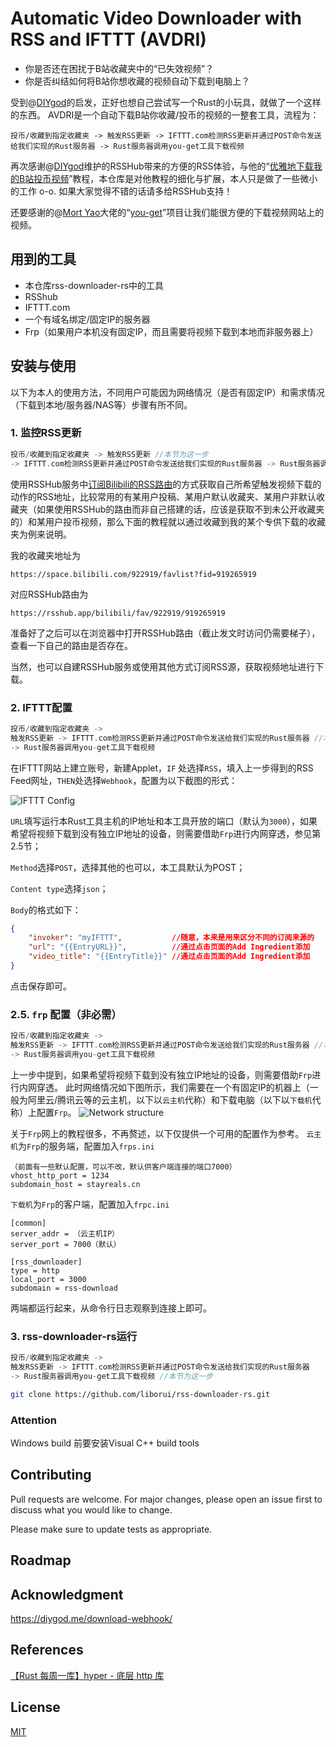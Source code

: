 # **A**utomatic **V**ideo **D**ownloader with **R**SS and **I**FTTT (AVDRI)

- 你是否还在困扰于B站收藏夹中的“已失效视频”？
- 你是否纠结如何将B站你想收藏的视频自动下载到电脑上？

受到@[DIYgod](https://github.com/DIYgod)的启发，正好也想自己尝试写一个Rust的小玩具，就做了一个这样的东西。
AVDRI是一个自动下载B站你收藏/投币的视频的一整套工具，流程为：
```
投币/收藏到指定收藏夹 -> 触发RSS更新 -> IFTTT.com检测RSS更新并通过POST命令发送给我们实现的Rust服务器 -> Rust服务器调用you-get工具下载视频
```

再次感谢@[DIYgod](https://github.com/DIYgod)维护的RSSHub带来的方便的RSS体验，与他的“[优雅地下载我的B站投币视频](https://diygod.me/download-webhook/)”教程，本仓库是对他教程的细化与扩展，本人只是做了一些微小的工作 o-o.
如果大家觉得不错的话请多给RSSHub支持！

还要感谢的@[Mort Yao](https://github.com/soimort)大佬的“[you-get](https://github.com/soimort/you-get)”项目让我们能很方便的下载视频网站上的视频。

## 用到的工具

- 本仓库rss-downloader-rs中的工具
- RSShub
- IFTTT.com
- 一个有域名绑定/固定IP的服务器
- Frp（如果用户本机没有固定IP，而且需要将视频下载到本地而非服务器上）

## 安装与使用

以下为本人的使用方法，不同用户可能因为网络情况（是否有固定IP）和需求情况（下载到本地/服务器/NAS等）步骤有所不同。

### 1. 监控RSS更新
```c
投币/收藏到指定收藏夹 -> 触发RSS更新 //本节为这一步
-> IFTTT.com检测RSS更新并通过POST命令发送给我们实现的Rust服务器 -> Rust服务器调用you-get工具下载视频
```
使用RSSHub服务中[订阅Bilibili的RSS路由](https://docs.rsshub.app/social-media.html#bilibili)的方式获取自己所希望触发视频下载的动作的RSS地址，比较常用的有某用户投稿、某用户默认收藏夹、某用户非默认收藏夹（如果使用RSSHub的路由而非自己搭建的话，应该是获取不到未公开收藏夹的）和某用户投币视频，那么下面的教程就以通过收藏到我的某个专供下载的收藏夹为例来说明。

我的收藏夹地址为
```
https://space.bilibili.com/922919/favlist?fid=919265919
```
对应RSSHub路由为
```
https://rsshub.app/bilibili/fav/922919/919265919
```

准备好了之后可以在浏览器中打开RSSHub路由（截止发文时访问仍需要梯子），查看一下自己的路由是否存在。

当然，也可以自建RSSHub服务或使用其他方式订阅RSS源，获取视频地址进行下载。

### 2. IFTTT配置
```c
投币/收藏到指定收藏夹 -> 
触发RSS更新 -> IFTTT.com检测RSS更新并通过POST命令发送给我们实现的Rust服务器 //本节为这一步
-> Rust服务器调用you-get工具下载视频
```
在IFTTT网站上建立账号，新建Applet，`IF` 处选择`RSS`，填入上一步得到的RSS Feed网址，`THEN`处选择`Webhook`，配置为以下截图的形式：

![IFTTT Config](./meta/IFTTT.jpg)

`URL`填写运行本Rust工具主机的IP地址和本工具开放的端口（默认为`3000`），如果希望将视频下载到没有独立IP地址的设备，则需要借助`Frp`进行内网穿透，参见第2.5节；

`Method`选择`POST`，选择其他的也可以，本工具默认为POST；

`Content type`选择`json`；

`Body`的格式如下：
```json
{
    "invoker": "myIFTTT",           //随意，本来是用来区分不同的订阅来源的
    "url": "{{EntryURL}}",          //通过点击页面的Add Ingredient添加
    "video_title": "{{EntryTitle}}" //通过点击页面的Add Ingredient添加
}
```

点击保存即可。

### 2.5. `frp` 配置（非必需）
```c
投币/收藏到指定收藏夹 -> 
触发RSS更新 -> IFTTT.com检测RSS更新并通过POST命令发送给我们实现的Rust服务器 //本节为这一步的辅助
-> Rust服务器调用you-get工具下载视频
```

上一步中提到，如果希望将视频下载到没有独立IP地址的设备，则需要借助`Frp`进行内网穿透。
此时网络情况如下图所示，我们需要在一个有固定IP的机器上（一般为阿里云/腾讯云等的云主机，以下以`云主机`代称）和下载电脑（以下以`下载机`代称）上配置`Frp`。
![Network structure](./meta/Ntwk_structure.png)

关于`Frp`网上的教程很多，不再赘述，以下仅提供一个可用的配置作为参考。
`云主机`为`Frp`的服务端，配置加入`frps.ini`
```
（前面有一些默认配置，可以不改，默认供客户端连接的端口7000）
vhost_http_port = 1234
subdomain_host = stayreals.cn
```
`下载机`为`Frp`的客户端，配置加入`frpc.ini`
```
[common]
server_addr = （云主机IP）
server_port = 7000（默认）

[rss_downloader]
type = http
local_port = 3000
subdomain = rss-download
```
两端都运行起来，从命令行日志观察到连接上即可。

### 3. rss-downloader-rs运行

```c
投币/收藏到指定收藏夹 -> 
触发RSS更新 -> IFTTT.com检测RSS更新并通过POST命令发送给我们实现的Rust服务器 
-> Rust服务器调用you-get工具下载视频 //本节为这一步
```

```bash
git clone https://github.com/liborui/rss-downloader-rs.git
```
### Attention
Windows build 前要安装Visual C++ build tools
## Contributing
Pull requests are welcome. For major changes, please open an issue first to discuss what you would like to change.

Please make sure to update tests as appropriate.

## Roadmap


## Acknowledgment
https://diygod.me/download-webhook/

## References
[【Rust 每周一库】hyper - 底层 http 库](https://www.chainnews.com/articles/617213876836.htm)

## License
[MIT](https://choosealicense.com/licenses/mit/)
